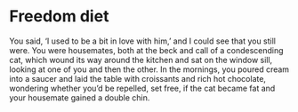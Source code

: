 Freedom diet
============


You said, ‘I used to be a bit in love with him,’ and I could see that you still were. You were housemates, both at the beck and call of a condescending cat, which wound its way around the kitchen and sat on the window sill, looking at one of you and then the other. In the mornings, you poured cream into a saucer and laid the table with croissants and rich hot chocolate, wondering whether you’d be repelled, set free, if the cat became fat and your housemate gained a double chin.
